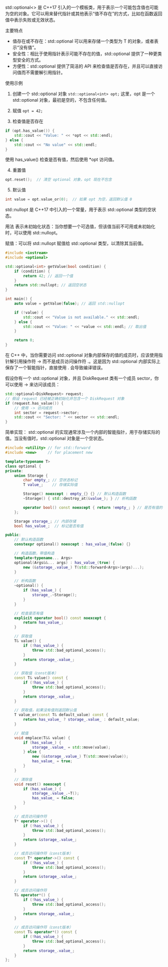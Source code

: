 std::optional<> 是 C++17 引入的一个模板类，用于表示一个可能包含值也可能为空的对象。它可以用来替代指针或其他表示“值不存在”的方式，比如在函数返回值中表示失败或无效状态。

主要特点
  + 值存在或不存在：std::optional 可以用来存储一个类型为 T 的对象，或者表示“没有值”。
  + 安全性：相比于使用指针表示可能不存在的值，std::optional 提供了一种更类型安全的方式。
  + 方便性：std::optional 提供了简洁的 API 来检查值是否存在，并且可以直接访问值而不需要解引用指针。

使用示例

1. 创建一个 std::optional 对象
`std::optional<int> opt;`
这里，opt 是一个 std::optional<int> 对象，最初是空的，不包含任何值。

2. 赋值
`opt = 42;`

3. 检查值是否存在
```cpp
if (opt.has_value()) {
    std::cout << "Value: " << *opt << std::endl;
} else {
    std::cout << "No value" << std::endl;
}
```
使用 has_value() 检查是否有值，然后使用 *opt 访问值。

4. 重置值
```cpp
opt.reset();  // 清空 optional 对象，opt 现在不包含
```

5. 默认值
```cpp
int value = opt.value_or(0);  // 如果 opt 为空，返回默认值 0
```

std::nullopt 是 C++17 中引入的一个常量，用于表示 std::optional 类型的空状态。

用法
  表示未初始化状态：当你想要一个可选值，但该值当前不可用或未初始化时，可以使用 std::nullopt。

  赋值：可以将 std::nullopt 赋值给 std::optional 类型，以清除其当前值。

```cpp
#include <iostream>
#include <optional>

std::optional<int> getValue(bool condition) {
    if (condition) {
        return 42; // 返回一个值
    }
    return std::nullopt; // 返回空状态
}

int main() {
    auto value = getValue(false); // 返回 std::nullopt

    if (!value) {
        std::cout << "Value is not available." << std::endl;
    } else {
        std::cout << "Value: " << *value << std::endl; // 取出值
    }

    return 0;
}

```

在 C++ 中，当你需要访问 std::optional 对象内部保存的值的成员时，应该使用指针解引用操作符 -> 而不是成员访问操作符 .。这是因为 std::optional 内部实际上保存了一个智能指针，直接使用 . 会导致编译错误。

假设你有一个 std::optional<DiskRequest> 对象，并且 DiskRequest 类有一个成员 sector，你可以使用 -> 来访问该成员：
```cpp
std::optional<DiskRequest> request;
// 假设 request 已经被正确初始化并包含一个 DiskRequest 对象
if (request.has_value()) {
    // 使用 -> 访问成员
    int sector = request->sector;
    std::cout << "Sector: " << sector << std::endl;
}
```


简单实现：
std::optional 的实现通常涉及一个内部的智能指针，用于存储实际的值。当没有值时，std::optional 对象是一个空状态。


```cpp
#include <utility> // for std::forward
#include <new>     // for placement new

template<typename T>
class optional {
private:
    union Storage {
        char empty_; // 空状态标记
        T value_;    // 存储实际值

        Storage() noexcept : empty_{} {} // 默认构造函数
        ~Storage() { std::destroy_at(&value_); } // 析构函数

        operator bool() const noexcept { return !empty_; } // 是否有值的判断
    };

    Storage storage_; // 内部存储
    bool has_value_;  // 标记是否有值

public:
    // 默认构造函数
    constexpr optional() noexcept : has_value_(false) {}

    // 构造函数，带值构造
    template<typename... Args>
    optional(Args&&... args) : has_value_(true) {
        new (&storage_.value_) T(std::forward<Args>(args)...);
    }

    // 析构函数
    ~optional() {
        if (has_value_) {
            storage_.~Storage();
        }
    }

    // 检查是否有值
    explicit operator bool() const noexcept {
        return has_value_;
    }

    // 获取值
    T& value() {
        if (!has_value_) {
            throw std::bad_optional_access();
        }
        return storage_.value_;
    }

    // 获取值（const版本）
    const T& value() const {
        if (!has_value_) {
            throw std::bad_optional_access();
        }
        return storage_.value_;
    }

    // 获取值，如果没有值则返回默认值
    T value_or(const T& default_value) const {
        return has_value_ ? storage_.value_ : default_value;
    }

    // 赋值
    void emplace(T&& value) {
        if (has_value_) {
            storage_.value_ = std::move(value);
        } else {
            new (&storage_.value_) T(std::move(value));
            has_value_ = true;
        }
    }

    // 清除值
    void reset() noexcept {
        if (has_value_) {
            storage_.value_.~T();
            has_value_ = false;
        }
    }

    // 成员访问操作符
    T* operator->() {
        if (!has_value_) {
            throw std::bad_optional_access();
        }
        return &storage_.value_;
    }

    // 成员访问操作符（const版本）
    const T* operator->() const {
        if (!has_value_) {
            throw std::bad_optional_access();
        }
        return &storage_.value_;
    }

    // 成员访问操作符
    T& operator*() {
        if (!has_value_) {
            throw std::bad_optional_access();
        }
        return storage_.value_;
    }

    // 成员访问操作符（const版本）
    const T& operator*() const {
        if (!has_value_) {
            throw std::bad_optional_access();
        }
        return storage_.value_;
    }
};
```







